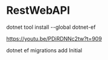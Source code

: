 # RestWebAPI
dotnet tool install --global dotnet-ef

https://youtu.be/PDiRDNNc2tw?t=909

dotnet ef migrations add Initial